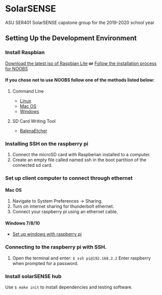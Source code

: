 # SolarSENSE
ASU SER401 SolarSENSE capstone group for the 2019-2020 school year

## Setting Up the Development Environment

### Install Raspbian
[Download the latest iso of Raspbian Lite](https://www.raspberrypi.org/downloads/raspbian/)
**or**
[Follow the installation process for NOOBS](https://www.raspberrypi.org/downloads/noobs/)

#### If you chose not to use NOOBS follow one of the methods listed below:
1. Command Line
    - [Linux](https://www.raspberrypi.org/documentation/installation/installing-images/linux.md)
    - [Mac OS](https://www.raspberrypi.org/documentation/installation/installing-images/mac.md)
    - [Windows](https://www.raspberrypi.org/documentation/installation/installing-images/windows.md)

2. SD Card Writing Tool
    - [BalenaEtcher](https://www.balena.io/etcher/)

### Installing SSH on the raspberry pi
1. Connect the microSD card with Raspberian installed to a computer.
2. Create an empty file called named ssh in the boot partition of the connected sd card.

### Set up client computer to connect through ethernet
#### Mac OS
1. Navigate to System Preferences -> Sharing.
2. Turn on internet sharing for thunderbolt ethernet.
3. Connect your raspberry pi using an ethernet cable.

#### Windows 7/8/10
- [Set up windows with raspberry pi](https://anwaarullah.wordpress.com/2013/08/12/sharing-wifi-internet-connection-with-raspberry-pi-through-lanethernet-headless-mode/)


### Connecting to the raspberry pi with SSH.

1. Open the terminal and enter:
    `$ ssh pi@192.168.2.2` 
Enter raspberry when prompted for a password.

### Install solarSENSE hub
Use `$ make init` to install dependencies and testing software.

